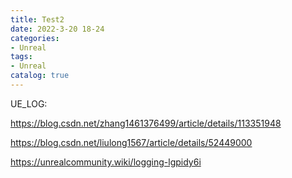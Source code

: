 ```yaml
---
title: Test2
date: 2022-3-20 18-24
categories:
- Unreal
tags:
- Unreal
catalog: true
---
```


UE_LOG:

<https://blog.csdn.net/zhang1461376499/article/details/113351948>

<https://blog.csdn.net/liulong1567/article/details/52449000>

<https://unrealcommunity.wiki/logging-lgpidy6i>

